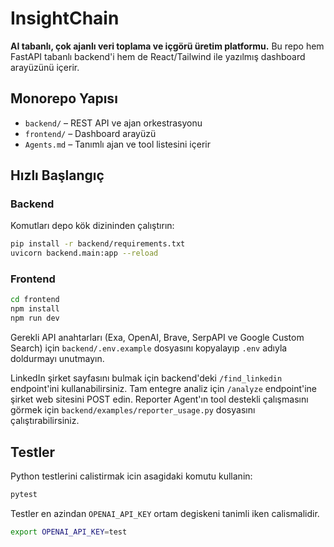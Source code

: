 # InsightChain

**AI tabanlı, çok ajanlı veri toplama ve içgörü üretim platformu.** Bu repo hem FastAPI tabanlı backend'i hem de React/Tailwind ile yazılmış dashboard arayüzünü içerir.

## Monorepo Yapısı

- `backend/` – REST API ve ajan orkestrasyonu
- `frontend/` – Dashboard arayüzü
- `Agents.md` – Tanımlı ajan ve tool listesini içerir

## Hızlı Başlangıç

### Backend
Komutları depo kök dizininden çalıştırın:
```bash
pip install -r backend/requirements.txt
uvicorn backend.main:app --reload
```

### Frontend
```bash
cd frontend
npm install
npm run dev
```

Gerekli API anahtarları (Exa, OpenAI, Brave, SerpAPI ve Google Custom Search) için `backend/.env.example` dosyasını kopyalayıp `.env` adıyla doldurmayı unutmayın.

LinkedIn şirket sayfasını bulmak için backend'deki `/find_linkedin` endpoint'ini
kullanabilirsiniz.
Tam entegre analiz için `/analyze` endpoint'ine şirket web sitesini POST edin.
Reporter Agent'ın tool destekli çalışmasını görmek için `backend/examples/reporter_usage.py` dosyasını çalıştırabilirsiniz.

## Testler
Python testlerini calistirmak icin asagidaki komutu kullanin:
```bash
pytest
```
Testler en azindan `OPENAI_API_KEY` ortam degiskeni tanimli iken calismalidir.
```bash
export OPENAI_API_KEY=test
```
